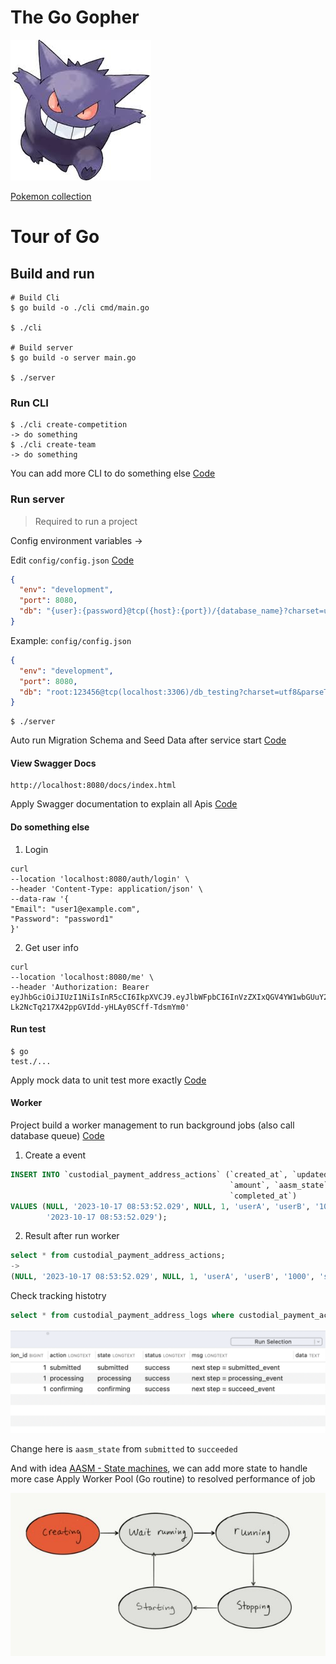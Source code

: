 # The Go Gopher

![alt text](fandom.jpeg) 

[Pokemon collection](https://www.flaticon.com/packs/pokemon-go)

# Tour of Go

## Build and run

 ```
 # Build Cli
 $ go build -o ./cli cmd/main.go
 
 $ ./cli
 
 # Build server
 $ go build -o server main.go
 
 $ ./server
 ```   

### Run CLI

```
$ ./cli create-competition 
-> do something
$ ./cli create-team
-> do something
```
You can add more CLI to do something else
[Code](https://github.com/0xhoang/go-kit/blob/master/cmd/data/root.go#L13)


### Run server

> Required to run a project

Config environment variables ->

Edit `config/config.json` [Code](https://github.com/0xhoang/go-kit/blob/master/config/config.json)

```json
{
  "env": "development",
  "port": 8080,
  "db": "{user}:{password}@tcp({host}:{port})/{database_name}?charset=utf8&parseTime=True&charset=utf8mb4&collation=utf8mb4_unicode_ci"
}
```

Example:
```config/config.json```

```json
{
  "env": "development",
  "port": 8080,
  "db": "root:123456@tcp(localhost:3306)/db_testing?charset=utf8&parseTime=True&charset=utf8mb4&collation=utf8mb4_unicode_ci"
}
```

```
$ ./server
``` 

Auto run Migration Schema and Seed Data after service start [Code](https://github.com/0xhoang/go-kit/blob/master/database/migration.go#L22)

#### View Swagger Docs

```
http://localhost:8080/docs/index.html
```
Apply Swagger documentation to explain all Apis [Code](https://github.com/0xhoang/go-kit/blob/master/docs/docs.go)

#### Do something else

1. Login

```azure
curl
--location 'localhost:8080/auth/login' \
--header 'Content-Type: application/json' \
--data-raw '{
"Email": "user1@example.com",
"Password": "password1"
}'
```

2. Get user info

```azure
curl
--location 'localhost:8080/me' \
--header 'Authorization: Bearer eyJhbGciOiJIUzI1NiIsInR5cCI6IkpXVCJ9.eyJlbWFpbCI6InVzZXIxQGV4YW1wbGUuY29tIiwiZXhwIjoxNjk4MTI5NzY4LCJpZCI6MSwibmFtZSI6Ikp1c3R1cyIsIm9yaWdfaWF0IjoxNjk3NTI0OTY4fQ.0Rw-Lk2NcTq217X42ppGVIdd-yHLAy0SCff-TdsmYm0'
```

#### Run test

```azure
$ go
test./...
```

Apply mock data to unit test more exactly [Code](https://github.com/0xhoang/go-kit/blob/master/services/users_test.go)


#### Worker

Project build a worker management to run background jobs (also call database queue) [Code](https://github.com/0xhoang/go-kit/blob/master/task/eventservice.go)

1. Create a event

```sql
INSERT INTO `custodial_payment_address_actions` (`created_at`, `updated_at`, `deleted_at`, `entity_id`, `from`, `to`,
                                                 `amount`, `aasm_state`, `stage_status`, `error`, `err_count`,
                                                 `completed_at`)
VALUES (NULL, '2023-10-17 08:53:52.029', NULL, 1, 'userA', 'userB', '1000', 'submitted', 0, NULL, 0,
        '2023-10-17 08:53:52.029');
```

2. Result after run worker

```sql
select * from custodial_payment_address_actions;
-> 
(NULL, '2023-10-17 08:53:52.029', NULL, 1, 'userA', 'userB', '1000', 'succeeded', 0, NULL, 0, '2023-10-17 08:53:52.029');
```
Check tracking histotry
```sql
select * from custodial_payment_address_logs where custodial_payment_action_id=1;
```
![alt text](job_history.png)


Change here is `aasm_state` from `submitted` to `succeeded`

And with idea [AASM - State machines](https://github.com/aasm/aasm), we can add more state to handle more case
Apply Worker Pool (Go routine) to resolved performance of job


![alt text](state.jpg) 


  